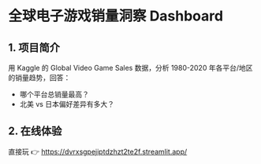 # 全球电子游戏销量洞察 Dashboard

## 1. 项目简介
用 Kaggle 的 Global Video Game Sales 数据，分析 1980-2020 年各平台/地区的销量趋势，回答：
- 哪个平台总销量最高？
- 北美 vs 日本偏好差异有多大？

## 2. 在线体验
直接玩 👉 https://dvrxsgpejiptdzhzt2te2f.streamlit.app/
